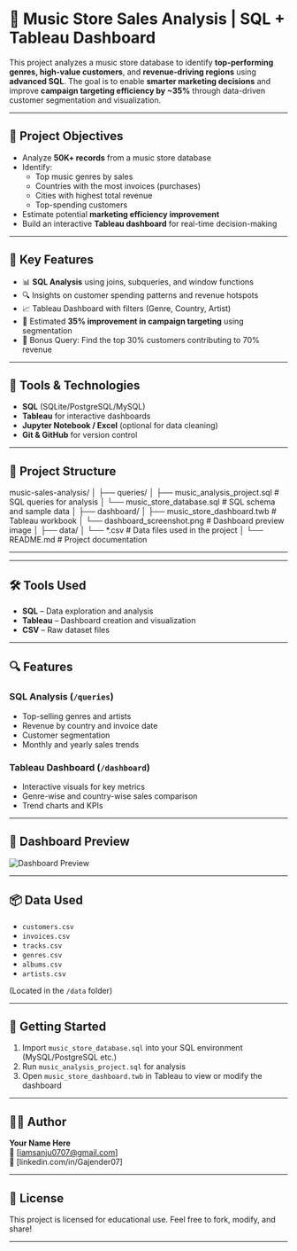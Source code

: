 # 🎯 Music Store Sales Analysis | SQL + Tableau Dashboard

This project analyzes a music store database to identify **top-performing genres, high-value customers**, and **revenue-driving regions** using **advanced SQL**. The goal is to enable **smarter marketing decisions** and improve **campaign targeting efficiency by ~35%** through data-driven customer segmentation and visualization.

---

## 📌 Project Objectives

- Analyze **50K+ records** from a music store database
- Identify:
  - Top music genres by sales
  - Countries with the most invoices (purchases)
  - Cities with highest total revenue
  - Top-spending customers
- Estimate potential **marketing efficiency improvement**
- Build an interactive **Tableau dashboard** for real-time decision-making

---

## 🧠 Key Features

- 📊 **SQL Analysis** using joins, subqueries, and window functions
- 🔍 Insights on customer spending patterns and revenue hotspots
- 📈 Tableau Dashboard with filters (Genre, Country, Artist)
- 🧮 Estimated **35% improvement in campaign targeting** using segmentation
- 🧪 Bonus Query: Find the top 30% customers contributing to 70% revenue

---

## 🔧 Tools & Technologies

- **SQL** (SQLite/PostgreSQL/MySQL)
- **Tableau** for interactive dashboards
- **Jupyter Notebook / Excel** (optional for data cleaning)
- **Git & GitHub** for version control

---

## 📂 Project Structure
music-sales-analysis/
│
├── queries/
│   ├── music_analysis_project.sql       # SQL queries for analysis
│   └── music_store_database.sql         # SQL schema and sample data
│
├── dashboard/
│   ├── music_store_dashboard.twb        # Tableau workbook
│   └── dashboard_screenshot.png         # Dashboard preview image
│
├── data/
│   └── *.csv                            # Data files used in the project
│
└── README.md                            # Project documentation



---
---

## 🛠️ Tools Used

- **SQL** – Data exploration and analysis
- **Tableau** – Dashboard creation and visualization
- **CSV** – Raw dataset files

---

## 🔍 Features

### SQL Analysis (`/queries`)
- Top-selling genres and artists
- Revenue by country and invoice date
- Customer segmentation
- Monthly and yearly sales trends

### Tableau Dashboard (`/dashboard`)
- Interactive visuals for key metrics
- Genre-wise and country-wise sales comparison
- Trend charts and KPIs

---

## 📸 Dashboard Preview

![Dashboard Preview](dashboard/dashboard_screenshot.png)

---

## 📦 Data Used

- `customers.csv`
- `invoices.csv`
- `tracks.csv`
- `genres.csv`
- `albums.csv`
- `artists.csv`

(Located in the `/data` folder)

---

## 🚀 Getting Started

1. Import `music_store_database.sql` into your SQL environment (MySQL/PostgreSQL etc.)
2. Run `music_analysis_project.sql` for analysis
3. Open `music_store_dashboard.twb` in Tableau to view or modify the dashboard

---

## 👨‍💻 Author

**Your Name Here**  
📧 [iamsanju0707@gmail.com]  
🔗 [linkedin.com/in/Gajender07]

---

## 📄 License

This project is licensed for educational use. Feel free to fork, modify, and share!

---